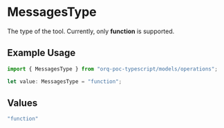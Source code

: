 # MessagesType

The type of the tool. Currently, only **function** is supported.

## Example Usage

```typescript
import { MessagesType } from "orq-poc-typescript/models/operations";

let value: MessagesType = "function";
```

## Values

```typescript
"function"
```